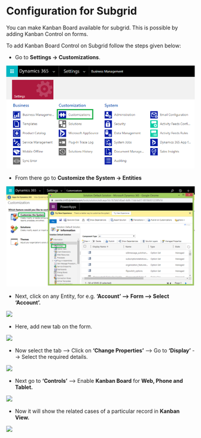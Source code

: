 # Configuration for Subgrid

You can make Kanban Board available for subgrid. This is possible by adding Kanban Control on forms.

To add Kanban Board Control on Subgrid follow the steps given below:

* Go to **Settings -> Customizations**.

![](<../../.gitbook/assets/1 (92).png>)

* &#x20;From there go to **Customize the System -> Entities**

![](<../../.gitbook/assets/2 (36).png>)

* Next, click on any Entity, for e.g. **‘Account’ --> Form --> Select ‘Account’.**

![](../../.gitbook/assets/Sudgrid\_2.png)

* Here, add new tab on the form.

![](../../.gitbook/assets/Subgrid\_3.png)

* Now select the tab --> Click on **‘Change Properties’** --> Go to **‘Display’** --> Select the required details.

![](<../../.gitbook/assets/Subgrid\_4 (1).png>)

* Next go to **‘Controls’** --> Enable **Kanban Board** for **Web, Phone and Tablet.**

![](../../.gitbook/assets/Subgrid\_5.png)

* Now it will show the related cases of a particular record in **Kanban View.**

![](../../.gitbook/assets/Subgrid\_6.png)



